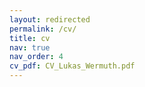 ```yaml
---
layout: redirected
permalink: /cv/
title: cv
nav: true
nav_order: 4
cv_pdf: CV_Lukas_Wermuth.pdf
---
```

